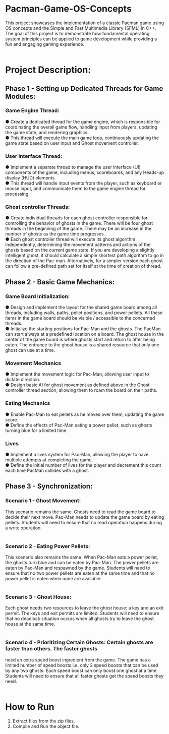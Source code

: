# Pacman-Game-OS-Concepts
This project showcases the implementation of a classic Pacman game using OS concepts and the Simple and Fast Multimedia Library (SFML) in C++. The goal of this project is to demonstrate how fundamental operating system principles can be applied to game development while providing a fun and engaging gaming experience.<br/><br/>


# Project Description:


## Phase 1 - Setting up Dedicated Threads for Game Modules:
### Game Engine Thread:
● Create a dedicated thread for the game engine, which is responsible for coordinating the
overall game flow, handling input from players, updating the game state, and rendering
graphics.<br/>
● This thread will execute the main game loop, continuously updating the game state based
on user input and Ghost movement controller.<br/>

### User Interface Thread:
● Implement a separate thread to manage the user interface (UI) components of the game,
including menus, scoreboards, and any Heads-up display (HUD) elements.<br/>
● This thread will handle input events from the player, such as keyboard or mouse input, and
communicate them to the game engine thread for processing.<br/>

### Ghost controller Threads:
● Create individual threads for each ghost controller responsible for controlling the behavior
of ghosts in the game. There will be four ghost threads in the beginning of the game. There
may be an increase in the number of ghosts as the game time progresses.<br/>
● Each ghost controller thread will execute its ghost algorithm independently, determining
the movement patterns and actions of the ghosts based on the current game state. If you are
developing a slightly intelligent ghost, it should calculate a simple shortest path algorithm
to go in the direction of the Pac-man. Alternatively, for a simpler version each ghost can
follow a pre-defined path set for itself at the time of creation of thread.<br/>


## Phase 2 - Basic Game Mechanics:
### Game Board Initialization:
● Design and implement the layout for the shared game board among all threads, including
walls, paths, pellet positions, and power pellets. All these items in the game board should
be visible / accessible to the concerned threads.<br/>
● Initialize the starting positions for Pac-Man and the ghosts. The PacMan can start always
at a predefined location on a board. The ghost house in the center of the game board is
where ghosts start and return to after being eaten. The entrance to the ghost house is a
shared resource that only one ghost can use at a time.<br/>

### Movement Mechanics
● Implement the movement logic for Pac-Man, allowing user input to dictate direction.<br/>
● Design basic AI for ghost movement as defined above in the Ghost controller thread
section, allowing them to roam the board on their paths.<br/>

### Eating Mechanics
● Enable Pac-Man to eat pellets as he moves over them, updating the game score.<br/>
● Define the effects of Pac-Man eating a power pellet, such as ghosts turning blue for a
limited time.<br/>

### Lives
● Implement a lives system for Pac-Man, allowing the player to have multiple attempts at
completing the game.<br/>
● Define the initial number of lives for the player and decrement this count each time PacMan collides with a ghost.<br/>


## Phase 3 - Synchronization:
### Scenario 1 - Ghost Movement:
This scenario remains the same. Ghosts need to read the game
board to decide their next move. Pac-Man needs to update the game board by eating pellets.
Students will need to ensure that no read operation happens during a write operation.<br/><br/>

### Scenario 2 - Eating Power Pellets:
This scenario also remains the same. When Pac-Man eats a
power pellet, the ghosts turn blue and can be eaten by Pac-Man. The power pellets are eaten by
Pac-Man and respawned by the game. Students will need to ensure that no two power pellets are
eaten at the same time and that no power pellet is eaten when none are available.<br/><br/>

### Scenario 3 - Ghost House: 
Each ghost needs two resources to leave the ghost house: a key and
an exit permit. The keys and exit permits are limited. Students will need to ensure that no deadlock
situation occurs when all ghosts try to leave the ghost house at the same time.<br/><br/>

### Scenario 4 - Prioritizing Certain Ghosts: Certain ghosts are faster than others. The faster ghosts
need an extra speed boost ingredient from the game. The game has a limited number of speed
boosts i.e. only 2 speed boosts that can be used by any two ghosts. Each speed boost can only boost
one ghost at a time. Students will need to ensure that all faster ghosts get the speed boosts they
need.<br/><br/>

# How to Run
1. Extract files from the zip files.
2. Compile and Run the object file.<br/><br/>
